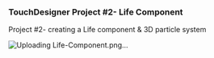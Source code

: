 ### TouchDesigner Project #2- Life Component
 Project #2- creating a Life component & 3D particle system

![Uploading Life-Component.png…]()

